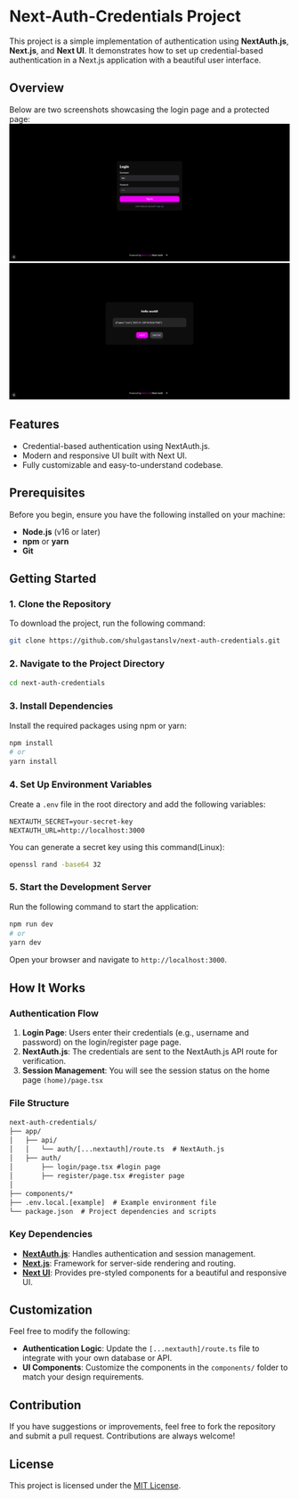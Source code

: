 # Next-Auth-Credentials Project

This project is a simple implementation of authentication using **NextAuth.js**, **Next.js**, and **Next UI**. It demonstrates how to set up credential-based authentication in a Next.js application with a beautiful user interface.

## Overview

Below are two screenshots showcasing the login page and a protected page:
![alt text](public/overview_login.png)
![alt text](public/overview_home.png)

## Features
- Credential-based authentication using NextAuth.js.
- Modern and responsive UI built with Next UI.
- Fully customizable and easy-to-understand codebase.

## Prerequisites

Before you begin, ensure you have the following installed on your machine:
- **Node.js** (v16 or later)
- **npm** or **yarn**
- **Git**

## Getting Started

### 1. Clone the Repository
To download the project, run the following command:
```bash
git clone https://github.com/shulgastanslv/next-auth-credentials.git
```

### 2. Navigate to the Project Directory
```bash
cd next-auth-credentials
```

### 3. Install Dependencies
Install the required packages using npm or yarn:
```bash
npm install
# or
yarn install
```

### 4. Set Up Environment Variables
Create a `.env` file in the root directory and add the following variables:
```env
NEXTAUTH_SECRET=your-secret-key
NEXTAUTH_URL=http://localhost:3000
```
You can generate a secret key using this command(Linux):
```bash
openssl rand -base64 32
```

### 5. Start the Development Server
Run the following command to start the application:
```bash
npm run dev
# or
yarn dev
```

Open your browser and navigate to `http://localhost:3000`.

## How It Works

### Authentication Flow
1. **Login Page**: Users enter their credentials (e.g., username and password) on the login/register page page.
2. **NextAuth.js**: The credentials are sent to the NextAuth.js API route for verification.
3. **Session Management**: You will see the session status on the home page `(home)/page.tsx`

### File Structure
```plaintext
next-auth-credentials/
├── app/
│   ├── api/
│   │   └── auth/[...nextauth]/route.ts  # NextAuth.js 
│   ├── auth/
│       ├── login/page.tsx #login page
│       ├── register/page.tsx #register page
│
├── components/*
├── .env.local.[example]  # Example environment file
└── package.json  # Project dependencies and scripts
```

### Key Dependencies
- **[NextAuth.js](https://next-auth.js.org/)**: Handles authentication and session management.
- **[Next.js](https://nextjs.org/)**: Framework for server-side rendering and routing.
- **[Next UI](https://nextui.org/)**: Provides pre-styled components for a beautiful and responsive UI.

## Customization
Feel free to modify the following:
- **Authentication Logic**: Update the `[...nextauth]/route.ts` file to integrate with your own database or API.
- **UI Components**: Customize the components in the `components/` folder to match your design requirements.


## Contribution
If you have suggestions or improvements, feel free to fork the repository and submit a pull request. Contributions are always welcome!


## License
This project is licensed under the [MIT License](LICENSE).


